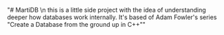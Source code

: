 "# MartiDB \n this is a little side project with the idea of understanding deeper how databases work internally. It's based of Adam Fowler's series "Create a Database from the ground up in C++"" 
